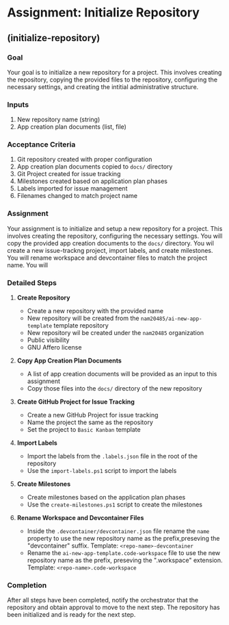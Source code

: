 # Assignment: Initialize Repository

## (initialize-repository)

### Goal

Your goal is to initialize a new repository for a project. This involves creating the repository, copying the provided files to the repository, configuring the necessary settings, and creating the intitial administrative structure.

### Inputs

1. New repository name (string)
2. App creation plan documents (list, file)

### Acceptance Criteria

1. Git repository created with proper configuration
2. App creation plan documents copied to `docs/` directory
3. Git Project created for issue tracking
4. Milestones created based on application plan phases
5. Labels imported for issue management
6. Filenames changed to match project name

### Assignment

Your assignment is to initialize and setup a new repository for a project. This involves creating the repository, configuring the necessary settings. You will copy the provided app creation documents to the `docs/` directory. You wil create a new issue-trackng project, import labels, and create milestones. You will rename workspace and devcontainer files to match the project name. You will 

### Detailed Steps

1. **Create Repository**
   - Create a new repository with the provided name
   - New repository will be created from the `nam20485/ai-new-app-template` template repository
   - New repository wil be created under the `nam20485` organization
   - Public visibility
   - GNU Affero license

2. **Copy App Creation Plan Documents**
   - A list of app creation documents will be provided as an input to this assignment
   - Copy those files into the `docs/` directory of the new repository

3. **Create GitHub Project for Issue Tracking**
   - Create a new GitHub Project for issue tracking
   - Name the project the same as the repository
   - Set the project to `Basic Kanban` template

4. **Import Labels**
   - Import the labels from the `.labels.json` file in the root of the repository
   - Use the `import-labels.ps1` script to import the labels

5. **Create Milestones**
   - Create milestones based on the application plan phases
   - Use the `create-milestones.ps1` script to create the milestones

6. **Rename Workspace and Devcontainer Files**
   - Inside the `.devcontainer/devcontainer.json` file rename the `name` property to use the new repository name as the prefix,preseving the "devcontainer" suffix. Template: `<repo-name>-devcontainer`
   -  Rename the `ai-new-app-template.code-workspace` file to use the new repository name as the prefix, preseving the ".workspace" extension. Template: `<repo-name>.code-workspace`

### Completion
After all steps have been completed, notify the orchestrator that the repository and obtain approval to move to the next step. The repository has been initialized and is ready for the next step.
